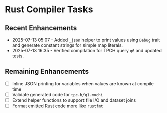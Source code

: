 # Rust Compiler Tasks

## Recent Enhancements
- 2025-07-13 05:07 - Added `_json` helper to print values using `Debug` trait and generate constant strings for simple map literals.
- 2025-07-13 16:35 - Verified compilation for TPCH query `q6` and updated tests.

## Remaining Enhancements
- [ ] Inline JSON printing for variables when values are known at compile time
- [ ] Validate generated code for `tpc-h/q1.mochi`
- [ ] Extend helper functions to support file I/O and dataset joins
- [ ] Format emitted Rust code more like `rustfmt`
